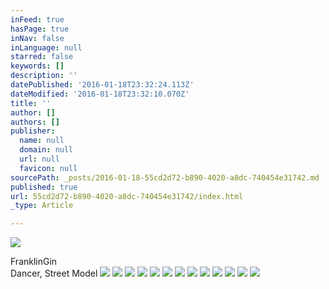 ```yaml
---
inFeed: true
hasPage: true
inNav: false
inLanguage: null
starred: false
keywords: []
description: ''
datePublished: '2016-01-18T23:32:24.113Z'
dateModified: '2016-01-18T23:32:10.070Z'
title: ''
author: []
authors: []
publisher:
  name: null
  domain: null
  url: null
  favicon: null
sourcePath: _posts/2016-01-18-55cd2d72-b890-4020-a8dc-740454e31742.md
published: true
url: 55cd2d72-b890-4020-a8dc-740454e31742/index.html
_type: Article

---
```

![](https://the-grid-user-content.s3-us-west-2.amazonaws.com/59101006-3652-4fe6-baa1-f096c7175b7b.jpg)

FranklinGin  
Dancer, Street Model
![](https://the-grid-user-content.s3-us-west-2.amazonaws.com/15fbce58-3f44-4aa4-8057-947e3454189a.jpg)
![](https://the-grid-user-content.s3-us-west-2.amazonaws.com/20891462-5bb9-4d17-804a-bce85193c560.jpg)
![](https://the-grid-user-content.s3-us-west-2.amazonaws.com/ab3cb5d6-5693-44fe-8cb6-79c44c8d7c40.jpg)
![](https://the-grid-user-content.s3-us-west-2.amazonaws.com/be7f4d5b-ba54-4965-af04-9670c0dfcfbd.jpg)
![](https://the-grid-user-content.s3-us-west-2.amazonaws.com/18e9c28e-6566-4112-8a68-1fa0964315c4.jpg)
![](https://the-grid-user-content.s3-us-west-2.amazonaws.com/9589b1d2-a328-4b63-bc46-6233f3dcef67.png)
![](https://the-grid-user-content.s3-us-west-2.amazonaws.com/9459a3cd-3cf4-4e9d-9bc8-3dbd8aead9b7.png)
![](https://the-grid-user-content.s3-us-west-2.amazonaws.com/bb9ea874-4807-455e-b065-87a5262ee746.jpg)
![](https://the-grid-user-content.s3-us-west-2.amazonaws.com/c08605ba-8bac-4bef-958c-e409a3cea44d.jpg)
![](https://the-grid-user-content.s3-us-west-2.amazonaws.com/680b8a42-0a72-415b-8766-418348edafc8.jpg)
![](https://the-grid-user-content.s3-us-west-2.amazonaws.com/aff9a1c2-8eb6-418f-83fc-5dca9670d54e.jpg)
![](https://the-grid-user-content.s3-us-west-2.amazonaws.com/677b0e37-f5e7-42b3-90ab-9e2f1e8709bb.jpg)
![](https://the-grid-user-content.s3-us-west-2.amazonaws.com/5320c131-4b33-4881-a4e6-ddc5fa5ac1c2.jpg)